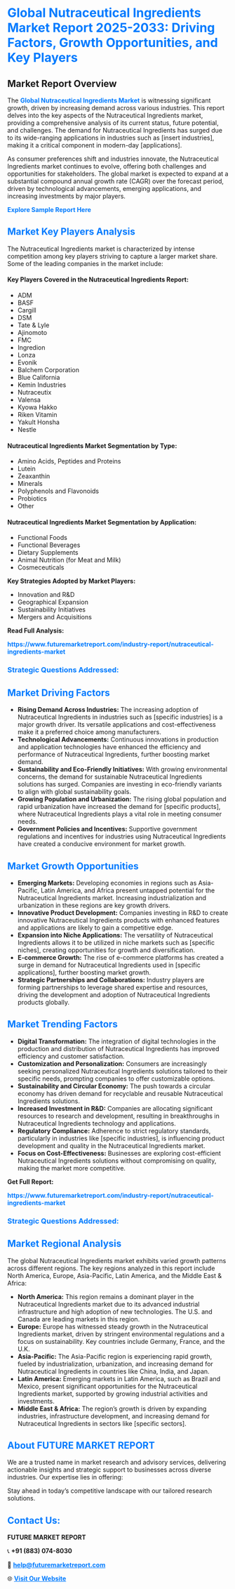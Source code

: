 <h1 style="color: #007BFF;">Global Nutraceutical Ingredients Market Report 2025-2033: Driving Factors, Growth Opportunities, and Key Players</h1>

<section id="overview">
<h2>Market Report Overview</h2>
<p>The <a href="https://www.futuremarketreport.com/industry-report/nutraceutical-ingredients-market" style="color: #007BFF; text-decoration: none;"><strong>Global Nutraceutical Ingredients Market</strong></a> is witnessing significant growth, driven by increasing demand across various industries. This report delves into the key aspects of the Nutraceutical Ingredients market, providing a comprehensive analysis of its current status, future potential, and challenges. The demand for Nutraceutical Ingredients has surged due to its wide-ranging applications in industries such as [insert industries], making it a critical component in modern-day [applications].</p>
<p>As consumer preferences shift and industries innovate, the Nutraceutical Ingredients market continues to evolve, offering both challenges and opportunities for stakeholders. The global market is expected to expand at a substantial compound annual growth rate (CAGR) over the forecast period, driven by technological advancements, emerging applications, and increasing investments by major players.</p>
</section>

<section id="overview">
<p><a href="https://www.futuremarketreport.com/request-sample/reportId=62278" style="color: #007BFF; text-decoration: none;"><strong>Explore Sample Report Here</strong></a></p>
</section>

<section id="key-players">
<h2 style="color: #007BFF;">Market Key Players Analysis</h2>
<p>The Nutraceutical Ingredients market is characterized by intense competition among key players striving to capture a larger market share. Some of the leading companies in the market include:</p>
<h4>Key Players Covered in the Nutraceutical Ingredients Report:</h4>
<ul><li>ADM</li><li>BASF</li><li>Cargill</li><li>DSM</li><li>Tate &amp; Lyle</li><li>Ajinomoto</li><li>FMC</li><li>Ingredion</li><li>Lonza</li><li>Evonik</li><li>Balchem Corporation</li><li>Blue California</li><li>Kemin Industries</li><li>Nutraceutix</li><li>Valensa</li><li>Kyowa Hakko</li><li>Riken Vitamin</li><li>Yakult Honsha</li><li>Nestle</li></ul>
<h4>Nutraceutical Ingredients Market Segmentation by Type:</h4>
<ul><li>Amino Acids, Peptides and Proteins</li><li>Lutein</li><li>Zeaxanthin</li><li>Minerals</li><li>Polyphenols and Flavonoids</li><li>Probiotics</li><li>Other</li></ul>

<h4>Nutraceutical Ingredients Market Segmentation by Application:</h4>
<ul><li>Functional Foods</li><li>Functional Beverages</li><li>Dietary Supplements</li><li>Animal Nutrition (for Meat and Milk)</li><li>Cosmeceuticals</li></ul>
<p><strong>Key Strategies Adopted by Market Players:</strong></p>
<ul>
<li>Innovation and R&D</li>
<li>Geographical Expansion</li>
<li>Sustainability Initiatives</li>
<li>Mergers and Acquisitions</li>
</ul>
</section>

<section>
<p><strong>Read Full Analysis: </strong></p><a href="https://www.futuremarketreport.com/industry-report/nutraceutical-ingredients-market" style="color: #007BFF; text-decoration: none;"><strong>https://www.futuremarketreport.com/industry-report/nutraceutical-ingredients-market</strong></a>
<h3 style="color: #007BFF;">Strategic Questions Addressed:</h3>
</section>

<section id="driving-factors">
<h2 style="color: #007BFF;">Market Driving Factors</h2>
<ul>
<li><strong>Rising Demand Across Industries:</strong> The increasing adoption of Nutraceutical Ingredients in industries such as [specific industries] is a major growth driver. Its versatile applications and cost-effectiveness make it a preferred choice among manufacturers.</li>
<li><strong>Technological Advancements:</strong> Continuous innovations in production and application technologies have enhanced the efficiency and performance of Nutraceutical Ingredients, further boosting market demand.</li>
<li><strong>Sustainability and Eco-Friendly Initiatives:</strong> With growing environmental concerns, the demand for sustainable Nutraceutical Ingredients solutions has surged. Companies are investing in eco-friendly variants to align with global sustainability goals.</li>
<li><strong>Growing Population and Urbanization:</strong> The rising global population and rapid urbanization have increased the demand for [specific products], where Nutraceutical Ingredients plays a vital role in meeting consumer needs.</li>
<li><strong>Government Policies and Incentives:</strong> Supportive government regulations and incentives for industries using Nutraceutical Ingredients have created a conducive environment for market growth.</li>
</ul>
</section>

<section id="growth-opportunities">
<h2 style="color: #007BFF;">Market Growth Opportunities</h2>
<ul>
<li><strong>Emerging Markets:</strong> Developing economies in regions such as Asia-Pacific, Latin America, and Africa present untapped potential for the Nutraceutical Ingredients market. Increasing industrialization and urbanization in these regions are key growth drivers.</li>
<li><strong>Innovative Product Development:</strong> Companies investing in R&D to create innovative Nutraceutical Ingredients products with enhanced features and applications are likely to gain a competitive edge.</li>
<li><strong>Expansion into Niche Applications:</strong> The versatility of Nutraceutical Ingredients allows it to be utilized in niche markets such as [specific niches], creating opportunities for growth and diversification.</li>
<li><strong>E-commerce Growth:</strong> The rise of e-commerce platforms has created a surge in demand for Nutraceutical Ingredients used in [specific applications], further boosting market growth.</li>
<li><strong>Strategic Partnerships and Collaborations:</strong> Industry players are forming partnerships to leverage shared expertise and resources, driving the development and adoption of Nutraceutical Ingredients products globally.</li>
</ul>
</section>

<section id="trending-factors">
<h2 style="color: #007BFF;">Market Trending Factors</h2>
<ul>
<li><strong>Digital Transformation:</strong> The integration of digital technologies in the production and distribution of Nutraceutical Ingredients has improved efficiency and customer satisfaction.</li>
<li><strong>Customization and Personalization:</strong> Consumers are increasingly seeking personalized Nutraceutical Ingredients solutions tailored to their specific needs, prompting companies to offer customizable options.</li>
<li><strong>Sustainability and Circular Economy:</strong> The push towards a circular economy has driven demand for recyclable and reusable Nutraceutical Ingredients solutions.</li>
<li><strong>Increased Investment in R&D:</strong> Companies are allocating significant resources to research and development, resulting in breakthroughs in Nutraceutical Ingredients technology and applications.</li>
<li><strong>Regulatory Compliance:</strong> Adherence to strict regulatory standards, particularly in industries like [specific industries], is influencing product development and quality in the Nutraceutical Ingredients market.</li>
<li><strong>Focus on Cost-Effectiveness:</strong> Businesses are exploring cost-efficient Nutraceutical Ingredients solutions without compromising on quality, making the market more competitive.</li>
</ul>
</section>

<section>
<p><strong>Get Full Report: </strong></p><a href="https://www.futuremarketreport.com/industry-report/nutraceutical-ingredients-market" style="color: #007BFF; text-decoration: none;"><strong>https://www.futuremarketreport.com/industry-report/nutraceutical-ingredients-market</strong></a>
<h3 style="color: #007BFF;">Strategic Questions Addressed:</h3>
</section>


<section id="regional-analysis">
<h2 style="color: #007BFF;">Market Regional Analysis</h2>
<p>The global Nutraceutical Ingredients market exhibits varied growth patterns across different regions. The key regions analyzed in this report include North America, Europe, Asia-Pacific, Latin America, and the Middle East & Africa:</p>
<ul>
<li><strong>North America:</strong> This region remains a dominant player in the Nutraceutical Ingredients market due to its advanced industrial infrastructure and high adoption of new technologies. The U.S. and Canada are leading markets in this region.</li>
<li><strong>Europe:</strong> Europe has witnessed steady growth in the Nutraceutical Ingredients market, driven by stringent environmental regulations and a focus on sustainability. Key countries include Germany, France, and the U.K.</li>
<li><strong>Asia-Pacific:</strong> The Asia-Pacific region is experiencing rapid growth, fueled by industrialization, urbanization, and increasing demand for Nutraceutical Ingredients in countries like China, India, and Japan.</li>
<li><strong>Latin America:</strong> Emerging markets in Latin America, such as Brazil and Mexico, present significant opportunities for the Nutraceutical Ingredients market, supported by growing industrial activities and investments.</li>
<li><strong>Middle East & Africa:</strong> The region’s growth is driven by expanding industries, infrastructure development, and increasing demand for Nutraceutical Ingredients in sectors like [specific sectors].</li>
</ul>
</section>

<footer>
<h2 style="color: #007BFF;">About FUTURE MARKET REPORT</h2>
<p>We are a trusted name in market research and advisory services, delivering actionable insights and strategic support to businesses across diverse industries. Our expertise lies in offering:</p>

<p>Stay ahead in today’s competitive landscape with our tailored research solutions.</p>

<h2 style="color: #007BFF;">Contact Us:</h2>
<p><strong>FUTURE MARKET REPORT</strong></p>
<p>📞 <strong>+91 (883) 074-8030</strong></p>
<p>📧 <strong><a href="mailto:help@futuremarketreport.com" style="color: #007BFF;">help@futuremarketreport.com</a></strong></p>
<p>🌐 <strong><a href="https://www.futuremarketreport.com/" style="color: #007BFF;">Visit Our Website</a></strong></p>
</footer>